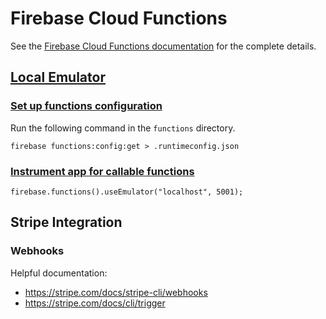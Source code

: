 # Firebase Cloud Functions

See the [Firebase Cloud Functions documentation](https://firebase.google.com/docs/functions) for the complete details.

## [Local Emulator](https://firebase.google.com/docs/functions/local-emulator)

### [Set up functions configuration](https://firebase.google.com/docs/functions/local-emulator#set_up_functions_configuration_optional)

Run the following command in the `functions` directory.

```
firebase functions:config:get > .runtimeconfig.json
```

### [Instrument app for callable functions](https://firebase.google.com/docs/functions/local-emulator#instrument_your_app_for_callable_functions)

```
firebase.functions().useEmulator("localhost", 5001);
```

## Stripe Integration

### Webhooks

Helpful documentation:

- https://stripe.com/docs/stripe-cli/webhooks
- https://stripe.com/docs/cli/trigger

